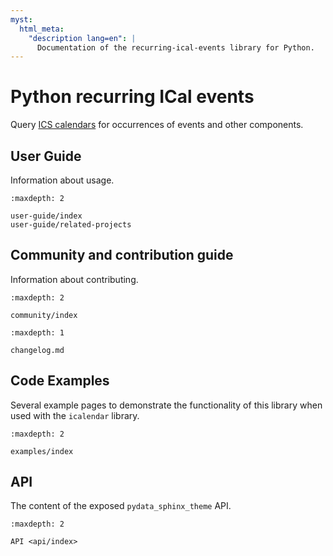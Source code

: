 ```yaml
---
myst:
  html_meta:
    "description lang=en": |
      Documentation of the recurring-ical-events library for Python.
---
```


# Python recurring ICal events

Query [ICS calendars](https://icalendar.readthedocs.io) for occurrences of events and other components.

## User Guide

Information about usage.

```{toctree}
:maxdepth: 2

user-guide/index
user-guide/related-projects
```

## Community and contribution guide

Information about contributing.

```{toctree}
:maxdepth: 2

community/index
```

```{toctree}
:maxdepth: 1

changelog.md
```

## Code Examples

Several example pages to demonstrate the functionality of this library when used with the `icalendar` library.

```{toctree}
:maxdepth: 2

examples/index
```

## API

The content of the exposed `pydata_sphinx_theme` API.

```{toctree}
:maxdepth: 2

API <api/index>
```